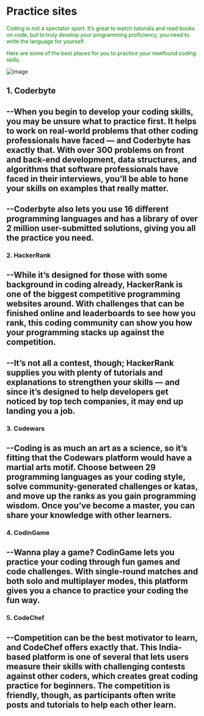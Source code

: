# Practice sites

<font color="green"> Coding is not a spectator sport. It’s great to watch tutorials and read books on code, but to truly develop your programming proficiency, you need to write the language for yourself.

Here are some of the best places for you to practice your newfound coding skills. </font>

![image](https://user-images.githubusercontent.com/91688624/192798955-d7c75710-ca75-45e8-b28f-914e05b4385b.png)
## 1. Coderbyte

--When you begin to develop your coding skills, you may be unsure what to practice first. It helps to work on real-world problems that other coding professionals have faced — and Coderbyte has exactly that. With over 300 problems on front and back-end development, data structures, and algorithms that software professionals have faced in their interviews, you’ll be able to hone your skills on examples that really matter.
--
‌--Coderbyte also lets you use 16 different programming languages and has a library of over 2 million user-submitted solutions, giving you all the practice you need.
--
### 2. HackerRank

--While it’s designed for those with some background in coding already, HackerRank is one of the biggest competitive programming websites around. With challenges that can be finished online and leaderboards to see how you rank, this coding community can show you how your programming stacks up against the competition.
--
--It’s not all a contest, though; HackerRank supplies you with plenty of tutorials and explanations to strengthen your skills — and since it’s designed to help developers get noticed by top tech companies, it may end up landing you a job.
--
### 3. Codewars

--Coding is as much an art as a science, so it’s fitting that the Codewars platform would have a martial arts motif. Choose between 29 programming languages as your coding style, solve community-generated challenges or katas, and move up the ranks as you gain programming wisdom. Once you’ve become a master, you can share your knowledge with other learners. ‌
--
### 4. CodinGame

--Wanna play a game? CodinGame lets you practice your coding through fun games and code challenges. With single-round matches and both solo and multiplayer modes, this platform gives you a chance to practice your coding the fun way.  ‌
--
### 5. CodeChef

--Competition can be the best motivator to learn, and CodeChef offers exactly that. This India-based platform is one of several that lets users measure their skills with challenging contests against other coders, which creates great coding practice for beginners. The competition is friendly, though, as participants often write posts and tutorials to help each other learn.
--
